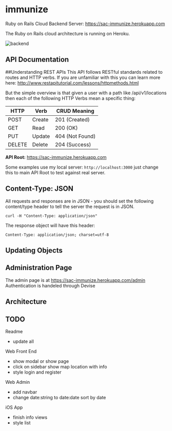 # immunize

Ruby on Rails Cloud Backend Server: https://sac-immunize.herokuapp.com

The Ruby on Rails cloud architecture is running on Heroku.

![backend](https://cloud.githubusercontent.com/assets/2372619/13559322/df6edcce-e3c7-11e5-9356-e2510d7f2dac.png)

API Documentation
-----------------

##Understanding REST APIs
This API follows RESTful standards related to routes and HTTP verbs. If you are unfamiliar with this you can learn more here: http://www.restapitutorial.com/lessons/httpmethods.html

But the simple overview is that given a user with a path like /api/v1/locations then each of the following HTTP Verbs mean a specific thing:

HTTP  | Verb |  CRUD Meaning
--- | --- | ---
POST | Create | 201 (Created)
GET |Read  |200 (OK)
PUT |Update  |404 (Not Found)
DELETE  | Delete | 204 (Success)

**API Root:** https://sac-immunize.herokuapp.com

Some examples use my local server: `http://localhost:3000` just change this to main API Root to test against real server.

## Content-Type: JSON
All requests and responses are in JSON - you should set the following content/type header to tell the server the request is in JSON.

    curl -H "Content-Type: application/json"

The response object will have this header:

    Content-Type: application/json; charset=utf-8

## Updating Objects

Administration Page
-------------------

The admin page is at https://sac-immunize.herokuapp.com/admin
Authentication is handeled through Devise

Architecture
------------

TODO
------------
Readme
- update all

Web Front End
- show modal or show page
- click on sidebar show map location with info
- style login and register

Web Admin
- add navbar
- change date:string to date:date sort by date

iOS App
- finish info views
- style list
